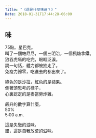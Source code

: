 ```yaml
---
Title: "《這是什麼味道？》"
Date: 2018-01-31T17:44:28-06:00 
---
```

味  
-------

75點。星巴克。  
叫了一個帕尼尼，一個三明治，一個楓糖拿鐵。  
狼吞虎嚥的吃完，眼眶泛淚。  
說一句話，體力都被抽走了。  
免疫力歸零，吃進去的都出來了。

綠色的是沙拉，紅色的是蘋果。  
側著頭思考的樣子，  
心裏認定的是麥當勞炸雞。

<!--more-->

飆升的數字算什麼，  
50%  
5:00 a.m.

這是失戀的滋味。  
錯，這是自我放棄的滋味。
